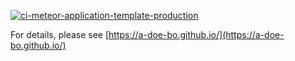 [![ci-meteor-application-template-production](https://github.com/ics-software-engineering/meteor-application-template-production/actions/workflows/ci.yml/badge.svg)](https://github.com/a-doe-bo/hi-doe-bill-tracker/actions/workflows/ci.yml)

For details, please see [https://a-doe-bo.github.io/](https://a-doe-bo.github.io/)
